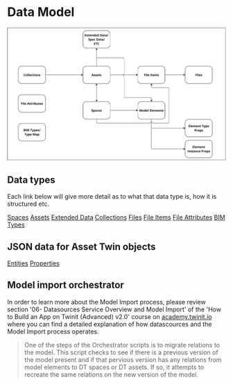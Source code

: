 # Data Model

![data model example](../../img/dataModel.jpg)

## Data types
Each link below will give more detail as to what that data type is, how it is structured etc.

[Spaces](./data_types/spaces.md)
[Assets](./data_types/assets.md)
[Extended Data](./data_types/extended_data.md)
[Collections](./data_types/collections.md)
[Files](./data_types/files.md)
[File Items](./data_types/file_items.md)
[File Attributes](./data_types/file_attributes.md)
[BIM Types](./data_types/bim_types.md)

<!---  Are these needed below? 
[Model Elements](./data_types/properties.md)
[Element Type Props](./data_types/properties.md)
[Element Instance Props](./data_types/properties.md)
-->

## JSON data for Asset Twin objects
[Entities](./data_types/entities.md)
[Properties](./data_types/properties.md)

## Model import orchestrator
In order to learn more about the Model Import process, please review section '06- Datasources Service Overview and Model Import' of the 'How to Build an App on Twinit (Advanced) v2.0' course on [academy.twinit.io](https://academy.twinit.io/) where you can find a detailed explanation of how datascources and the Model Import process operates.


>One of the steps of the Orchestrator scripts is to migrate relations to the model. This script checks to see if there is a previous version of the model present and if that pervious version has any relations from model elements to DT spaces or DT assets. If so, it attempts to recreate the same relations on the new version of the model.


<!---  Note that the above has the extra step that will migrate relations to the model (explain this). We don't need to explain how the script works, just that this logic to do that is in this script and is used by this orchestrator -->